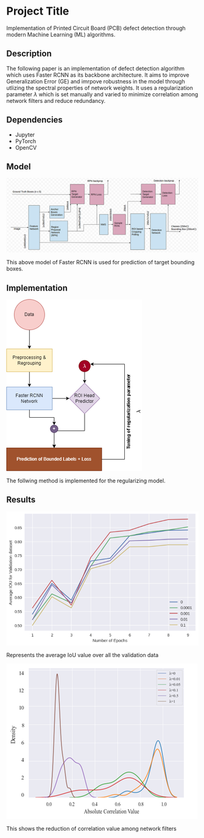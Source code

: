 # Project Title

Implementation of Printed Circuit Board (PCB) defect detection through modern Machine Learning (ML) algorithms.

## Description

The following paper is an implementation of defect detection algorithm which uses Faster RCNN as its backbone architecture.
It aims to improve Generalization Error (GE)  and imrpove robustness in the model through utlizing the spectral properties of network weights.
It uses a regularization parameter $\lambda$ which is set manually and varied to minimize correlation among network filters and reduce redundancy.

## Dependencies

* Jupyter
* PyTorch
* OpenCV

## Model

![Model](https://github.com/mohit-idd-bhu/pcb-defect-detection/blob/master/model.png)

This above model of Faster RCNN is used for prediction of target bounding boxes.

## Implementation

![](https://github.com/mohit-idd-bhu/pcb-defect-detection/blob/master/regularizer.png)

The follwing method is implemented for the regularizing model.

## Results

![](https://github.com/mohit-idd-bhu/pcb-defect-detection/blob/master/results%201.png)

Represents the average IoU value over all the validation data

![](https://github.com/mohit-idd-bhu/pcb-defect-detection/blob/master/correlation%20value.PNG)

This shows the reduction of correlation value among network filters
